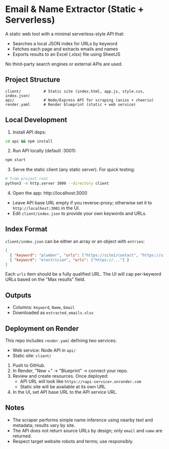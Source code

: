 # Email & Name Extractor (Static + Serverless)

A static web tool with a minimal serverless-style API that:
- Searches a local JSON index for URLs by keyword
- Fetches each page and extracts emails and names
- Exports results to an Excel (.xlsx) file using SheetJS

No third-party search engines or external APIs are used.

## Project Structure

```
client/          # Static site (index.html, app.js, style.css, index.json)
api/             # Node/Express API for scraping (axios + cheerio)
render.yaml      # Render blueprint (static + web service)
```

## Local Development

1. Install API deps:

```bash
cd api && npm install
```

2. Run API locally (default :3001):

```bash
npm start
```

3. Serve the static client (any static server). For quick testing:

```bash
# from project root
python3 -m http.server 3000 --directory client
```

4. Open the app: http://localhost:3000

- Leave API base URL empty if you reverse-proxy; otherwise set it to `http://localhost:3001` in the UI.
- Edit `client/index.json` to provide your own keywords and URLs.

## Index Format

`client/index.json` can be either an array or an object with `entries`:

```json
[
  { "keyword": "plumber", "urls": ["https://site1/contact", "https://site2/"] },
  { "keyword": "electrician", "urls": ["https://..."] }
]
```

Each `urls` item should be a fully qualified URL. The UI will cap per-keyword URLs based on the "Max results" field.

## Outputs

- Columns: `Keyword`, `Name`, `Email`
- Downloaded as `extracted_emails.xlsx`

## Deployment on Render

This repo includes `render.yaml` defining two services:
- Web service: Node API in `api/`
- Static site: `client/`

1. Push to GitHub.
2. In Render, "New +" → "Blueprint" → connect your repo.
3. Review and create resources. Once deployed:
   - API URL will look like `https://<api-service>.onrender.com`
   - Static site will be available at its own URL
4. In the UI, set API base URL to the API service URL.

## Notes

- The scraper performs simple name inference using nearby text and metadata; results vary by site.
- The API does not return source URLs by design; only `email` and `name` are returned.
- Respect target website robots and terms; use responsibly. 

